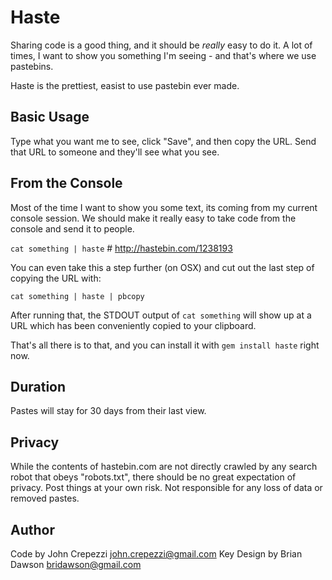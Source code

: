 # Haste

Sharing code is a good thing, and it should be _really_ easy to do it.
A lot of times, I want to show you something I'm seeing - and that's where we use pastebins.

Haste is the prettiest, easist to use pastebin ever made.

## Basic Usage

Type what you want me to see, click "Save", and then copy the URL.  Send that URL
to someone and they'll see what you see.

## From the Console

Most of the time I want to show you some text, its coming from my current console session.
We should make it really easy to take code from the console and send it to people.

`cat something | haste` # http://hastebin.com/1238193

You can even take this a step further (on OSX) and cut out the last step of copying the URL with:

`cat something | haste | pbcopy`

After running that, the STDOUT output of `cat something` will show up at a URL which has
been conveniently copied to your clipboard.

That's all there is to that, and you can install it with `gem install haste` right now.

## Duration

Pastes will stay for 30 days from their last view.

## Privacy

While the contents of hastebin.com are not directly crawled by any search robot that
obeys "robots.txt", there should be no great expectation of privacy.  Post things at your
own risk. Not responsible for any loss of data or removed pastes.

## Author

Code by John Crepezzi <john.crepezzi@gmail.com>
Key Design by Brian Dawson <bridawson@gmail.com>
